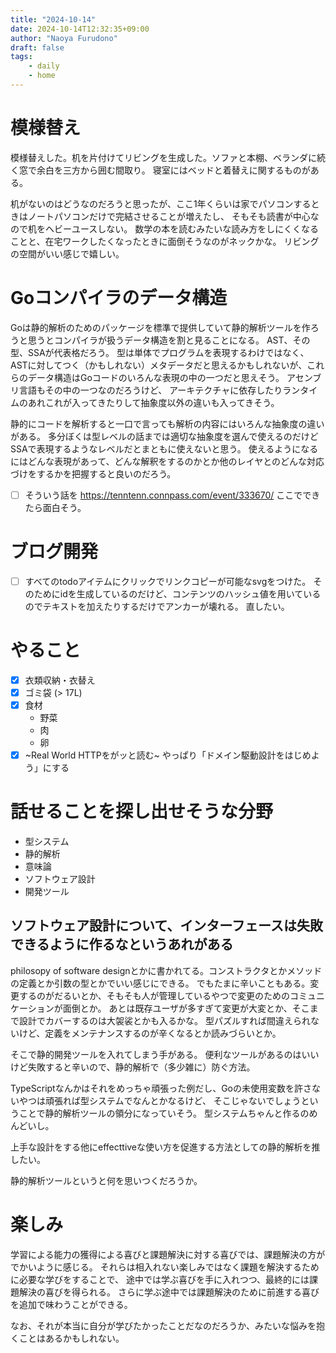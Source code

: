 ```yaml
---
title: "2024-10-14"
date: 2024-10-14T12:32:35+09:00
author: "Naoya Furudono"
draft: false
tags:
    - daily
    - home
---
```


# 模様替え

模様替えした。机を片付けてリビングを生成した。ソファと本棚、ベランダに続く窓で余白を三方から囲む間取り。
寝室にはベッドと着替えに関するものがある。

机がないのはどうなのだろうと思ったが、ここ1年くらいは家でパソコンするときはノートパソコンだけで完結させることが増えたし、
そもそも読書が中心なので机をヘビーユースしない。
数学の本を読むみたいな読み方をしにくくなることと、在宅ワークしたくなったときに面倒そうなのがネックかな。
リビングの空間がいい感じで嬉しい。

# Goコンパイラのデータ構造

Goは静的解析のためのパッケージを標準で提供していて静的解析ツールを作ろうと思うとコンパイラが扱うデータ構造を割と見ることになる。
AST、その型、SSAが代表格だろう。
型は単体でプログラムを表現するわけではなく、
ASTに対してつく（かもしれない）メタデータだと思えるかもしれないが、これらのデータ構造はGoコードのいろんな表現の中の一つだと思えそう。
アセンブリ言語もその中の一つなのだろうけど、
アーキテクチャに依存したりランタイムのあれこれが入ってきたりして抽象度以外の違いも入ってきそう。

静的にコードを解析すると一口で言っても解析の内容にはいろんな抽象度の違いがある。
多分ぼくは型レベルの話までは適切な抽象度を選んで使えるのだけどSSAで表現するようなレベルだとまともに使えないと思う。
使えるようになるにはどんな表現があって、どんな解釈をするのかとか他のレイヤとのどんな対応づけをするかを把握すると良いのだろう。

- [ ] そういう話を <https://tenntenn.connpass.com/event/333670/> ここでできたら面白そう。

# ブログ開発

- [ ] すべてのtodoアイテムにクリックでリンクコピーが可能なsvgをつけた。
  そのためにidを生成しているのだけど、コンテンツのハッシュ値を用いているのでテキストを加えたりするだけでアンカーが壊れる。
  直したい。
  
# やること

- [x] 衣類収納・衣替え
- [x] ゴミ袋 (> 17L)
- [x] 食材
  - 野菜
  - 肉
  - 卵
- [x] ~Real World HTTPをがッと読む~ やっぱり「ドメイン駆動設計をはじめよう」にする

# 話せることを探し出せそうな分野

- 型システム
- 静的解析
- 意味論
- ソフトウェア設計
- 開発ツール

## ソフトウェア設計について、インターフェースは失敗できるように作るなというあれがある

philosopy of software designとかに書かれてる。コンストラクタとかメソッドの定義とか引数の型とかでいい感じにできる。
でもたまに辛いこともある。変更するのがだるいとか、そもそも人が管理しているやつで変更のためのコミュニケーションが面倒とか。
あとは既存ユーザが多すぎて変更が大変とか、そこまで設計でカバーするのは大袈裟とかも入るかな。
型パズルすれば間違えられないけど、定義をメンテナンスするのが辛くなるとか読みづらいとか。

そこで静的開発ツールを入れてしまう手がある。
便利なツールがあるのはいいけど失敗すると辛いので、静的解析で（多少雑に）防ぐ方法。

TypeScriptなんかはそれをめっちゃ頑張った例だし、Goの未使用変数を許さないやつは頑張れば型システムでなんとかなるけど、
そこじゃないでしょうということで静的解析ツールの領分になっていそう。
型システムちゃんと作るのめんどいし。

上手な設計をする他にeffecttiveな使い方を促進する方法としての静的解析を推したい。

静的解析ツールというと何を思いつくだろうか。

# 楽しみ

学習による能力の獲得による喜びと課題解決に対する喜びでは、課題解決の方がでかいように感じる。
それらは相入れない楽しみではなく課題を解決するために必要な学びをすることで、
途中では学ぶ喜びを手に入れつつ、最終的には課題解決の喜びを得られる。
さらに学ぶ途中では課題解決のために前進する喜びを追加で味わうことができる。

なお、それが本当に自分が学びたかったことだなのだろうか、みたいな悩みを抱くことはあるかもしれない。
